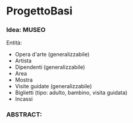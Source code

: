# ProgettoBasi


### Idea: MUSEO

Entità:
- Opera d'arte (generalizzabile)
- Artista
- Dipendenti (generalizzabile)
- Area
- Mostra
- Visite guidate (generalizzabile)
- Biglietti (tipo: adulto, bambino, visita guidata)  
- Incassi



### ABSTRACT:
